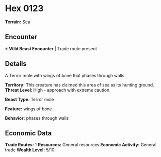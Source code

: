 # Hex 0123

**Terrain:** Sea

## Encounter
※ **Wild Beast Encounter** | Trade route present

## Details
A Terror mole with wings of bone that phases through walls.

**Territory:** This creature has claimed this area of sea as its hunting ground.
**Threat Level:** High - approach with extreme caution.

**Beast Type:** Terror mole

**Feature:** wings of bone

**Behavior:** phases through walls

## Economic Data
**Trade Routes:** 1
**Resources:** General resources
**Economic Activity:** General trade
**Wealth Level:** 5/10
